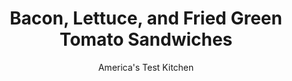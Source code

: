 ---
layout: ../../layouts/MarkdownPostLayout.astro
title: Bacon, Lettuce, and Fried Green Tomato Sandwiches
author: America's Test Kitchen
pubDate: 2023-03-15
description: "What if the T in your BLT was a fried green tomato?"
image_url: https://res.cloudinary.com/hksqkdlah/image/upload/ar_1:1,c_fill,dpr_2.0,f_auto,fl_lossy.progressive.strip_profile,g_faces:auto,q_auto:low,w_344/SFS_BaconLettuceFriedGreenTomatoSandwich-33_nqfsyd
tags: ["Main Courses","Sandwiches","Cookbook Collection"]
calories: 6679
protein: 31
carbohydrates: 92
fats: 
fiber: 4
ingredients: ["3 , green tomatoes","1 tablespoon, sugar","1 1/2 teaspoons, table salt, divided","1/2 cup, mayonnaise","2 teaspoons, Tabasco sauce","1 1/2 cups, all-purpose flour","1 1/2 cups, panko bread crumbs","1 tablespoon, Old Bay seasoning","4 , large eggs","1 1/2 cups, vegetable oil for frying","4 large, brioche sandwich rolls, split and toasted","12 slices cooked, bacon, halved","2 cups, shredded iceberg lettuce"]
serves: 4
time: "1¼ hours, plus 1 hour salting"
instructions: ["Core tomatoes and cut off rounded top and bottom. Slice tomatoes into twelve ⅛- to ¼-inch-thick slices (you may have some left over). Line rimmed baking sheet with triple layer of paper towels. Place tomatoes on prepared sheet and sprinkle both sides with sugar and 1 teaspoon salt. Cover tomatoes with triple layer of paper towels and let sit for 1 hour.","Meanwhile, whisk mayonnaise and Tabasco together in bowl; set aside.","Whisk flour, panko, Old Bay, and remaining ½ teaspoon salt together in large bowl. Beat eggs together in shallow dish. Remove top layer of paper towels from tomatoes. Transfer tomatoes to flour mixture and toss to coat.","Remove remaining paper towels from sheet and wipe sheet dry. Return tomatoes to now-empty sheet. Working with 1 slice at a time, dip tomatoes in egg, allowing excess to drip off, and return to flour mixture, pressing firmly so coating adheres. Return tomatoes to sheet.","Line large plate with triple layer of paper towels. Add oil to 12-inch nonstick skillet and heat over medium-high heat to 350 degrees. Fry half of tomatoes until golden and crispy, about 2 minutes per side, reducing heat as needed if oil gets too hot. Using tongs, transfer fried tomatoes to prepared plate. Return oil to 350 degrees and repeat with remaining tomatoes.","Spread 1 tablespoon mayonnaise mixture on each roll bottom, then follow with 6 half-slices bacon and 3 fried tomatoes, overlapping slightly in center. Toss lettuce with remaining ¼ cup mayonnaise mixture in bowl and divide evenly among sandwiches. Cover with roll tops and serve."]
nutrition: ["613 mg Potassium","368 mg Phosphorus","166 mg Calcium","6 mg Iron","57 mg Magnesium","1188 mg Sodium","2 mg Zinc","130 g Fat","9 mg Niacin (B3)","70 g Monounsaturated","32 g Polyunsaturated","24 mg Vitamin C","1 µg Vitamin D","254 mg Cholesterol","21 g Saturated","4 g Fiber","117 µg Folic acid","66 µg Folate (food)","10 g Sugars","28 µg Vitamin K","227 g Water","92 g Carbs","266 µg Folate equivalent (total)","31 g Protein","15 mg Vitamin E","133 µg Vitamin A","1669 kcal Energy","3 g Sugars, added","6679 calories"]
notes: "Look for green tomatoes that are about 3 inches in diameter. Its best to slice the tomatoes closer to ⅛ inch thick if possible, but as long as theyre less than ¼ inch thick they will work well in this sandwich."
---